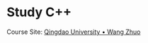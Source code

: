 # Study C++
  Course Site: [Qingdao University • Wang Zhuo](https://www.bilibili.com/read/cv3285768)
